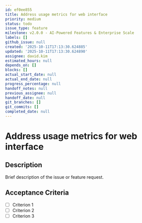 ```yaml
---
id: ef0ee855
title: Address usage metrics for web interface
priority: medium
status: todo
issue_type: feature
milestone: v2.0.0 - AI-Powered Features & Enterprise Scale
labels: []
github_issue: null
created: '2025-10-11T17:13:30.624885'
updated: '2025-10-11T17:13:30.624890'
assignee: david.kim
estimated_hours: null
depends_on: []
blocks: []
actual_start_date: null
actual_end_date: null
progress_percentage: null
handoff_notes: null
previous_assignee: null
handoff_date: null
git_branches: []
git_commits: []
completed_date: null
---
```


# Address usage metrics for web interface

## Description

Brief description of the issue or feature request.

## Acceptance Criteria

- [ ] Criterion 1
- [ ] Criterion 2
- [ ] Criterion 3